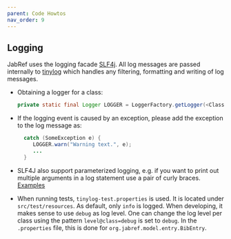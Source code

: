 ```yaml
---
parent: Code Howtos
nav_order: 9
---
```

## Logging

JabRef uses the logging facade [SLF4j](https://www.slf4j.org). All log messages are passed internally to [tinylog](https://tinylog.org/v2/) which handles any filtering, formatting and writing of log messages.

*   Obtaining a logger for a class:

    ```java
    private static final Logger LOGGER = LoggerFactory.getLogger(<ClassName>.class);
    ```
*   If the logging event is caused by an exception, please add the exception to the log message as:

    ```java
      catch (SomeException e) {
         LOGGER.warn("Warning text.", e);
         ...
      }
    ```
* SLF4J also support parameterized logging, e.g. if you want to print out multiple arguments in a log statement use a pair of curly braces. [Examples](https://www.slf4j.org/faq.html#logging\_performance)
* When running tests, `tinylog-test.properties` is used. It is located under `src/test/resources`. As default, only `info` is logged. When developing, it makes sense to use `debug` as log level. One can change the log level per class using the pattern `level@class=debug` is set to `debug`. In the `.properties` file, this is done for `org.jabref.model.entry.BibEntry`.

